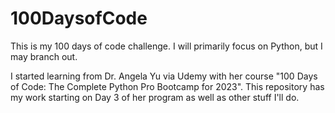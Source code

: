 # 100DaysofCode
This is my 100 days of code challenge. I will primarily focus on Python, but I may branch out.

I started learning from Dr. Angela Yu via Udemy with her course "100 Days of Code: The Complete Python Pro Bootcamp for 2023". This repository has my work starting on Day 3 of her program as well as other stuff I'll do.
